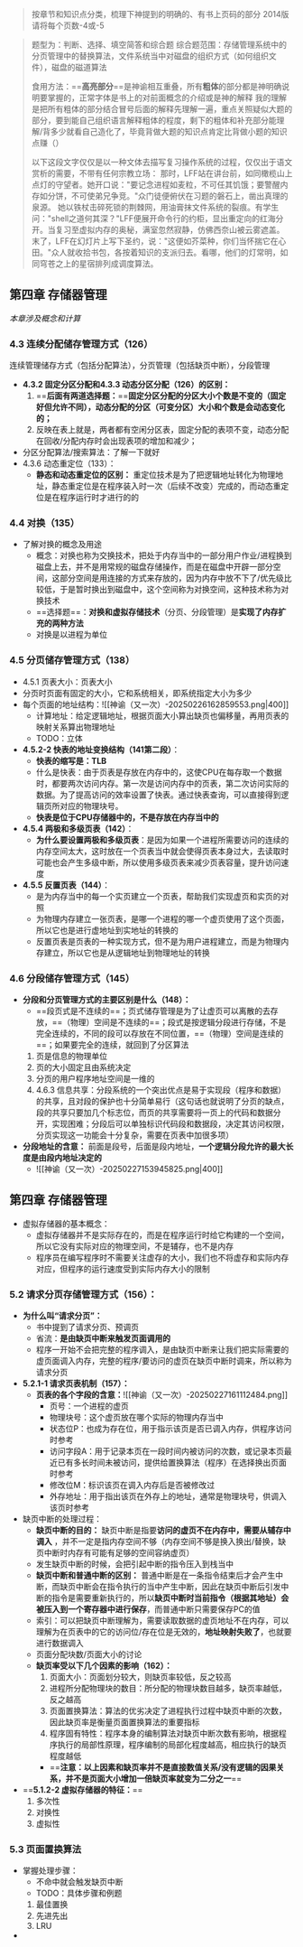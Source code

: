 >按章节和知识点分类，梳理下神提到的明确的、有书上页码的部分
>2014版请将每个页数-4或-5

>题型为：判断、选择、填空简答和综合题
>综合题范围：存储管理系统中的分页管理中的替换算法，文件系统当中对磁盘的组织方式（如何组织文件），磁盘的磁道算法
>
>食用方法：==**高亮部分**==是神谕相互重叠，所有**粗体**的部分都是神明确说明要掌握的，正常字体是书上的对前面概念的介绍或是神的解释
>我的理解是把所有粗体的部分结合冒号后面的解释先理解一遍，重点关照疑似大题的部分，要到能自己组织语言解释粗体的程度，剩下的粗体和补充部分能理解/背多少就看自己造化了，毕竟背做大题的知识点肯定比背做小题的知识点赚（）
>
>以下这段文字仅仅是以一种文体去描写复习操作系统的过程，仅仅出于语文赏析的需要，不带有任何宗教立场：
>那时，LFF站在讲台前，如同橄榄山上点灯的守望者。她开口说："要记念进程如麦粒，不可任其饥饿；要警醒内存如分饼，不可使弟兄争竞。"众门徒便俯伏在习题的磐石上，凿出真理的泉源。
>她以铁杖击碎死锁的荆棘网，用油膏抹文件系统的裂痕。有学生问："shell之道何其深？"LFF便展开命令行的约柜，显出重定向的红海分开。当复习至虚拟内存的奥秘，满室忽然寂静，仿佛西奈山被云雾遮盖。
>末了，LFF在幻灯片上写下圣约，说："这便如芥菜种，你们当怀揣它在心田。"众人就收拾书包，各按着知识的支派归去。看哪，他们的灯常明，如同穹苍之上的星宿排列成调度算法。

## 第四章 存储器管理

*本章涉及概念和计算*

### **4.3 连续分配储存管理方式（126）**

连续管理储存方式（包括分配算法），分页管理（包括缺页中断），分段管理

- **4.3.2 固定分区分配和4.3.3 动态分区分配（126）的区别：** 
	1. ==**后面有两道选择题：**==**固定分区分配的分区大小个数是不变的（固定好但允许不同），动态分配的分区（可变分区）大小和个数是会动态变化的；** 
	2. 反映在表上就是，两者都有空闲分区表，固定分配的表项不变，动态分配在回收/分配内存时会出现表项的增加和减少；
- 分区分配算法/搜索算法：了解一下就好
- 4.3.6 动态重定位（133）：
	- **静态和动态重定位的区别：** 重定位技术是为了把逻辑地址转化为物理地址，静态重定位是在程序装入时一次（后续不改变）完成的，而动态重定位是在程序运行时才进行的的

### **4.4 对换（135）**

- 了解对换的概念及用途
	- 概念：对换也称为交换技术，把处于内存当中的一部分用户作业/进程换到磁盘上去，并不是用常规的磁盘存储操作，而是在磁盘中开辟一部分空间，这部分空间是用连接的方式来存放的，因为内存中放不下了/优先级比较低，于是暂时换出到磁盘中，这个空间称为对换空间，这种技术称为对换技术
	- ==选择题==：**对换和虚拟存储技术**（分页、分段管理）是**实现了内存扩充的两种方法**
	- 对换是以进程为单位

### **4.5 分页储存管理方式（138）**

- 4.5.1 页表大小：页表大小
- 分页时页面有固定的大小，它和系统相关，即系统指定大小为多少
- 每个页面的地址结构：![[神谕（又一次）-20250226162859553.png|400]]
	- 计算地址：给定逻辑地址，根据页面大小算出缺页也偏移量，再用页表的映射关系算出物理地址
	- TODO：立体
- **4.5.2-2 快表的地址变换结构（141第二段）**：
	- **快表的缩写是：TLB**
	- 什么是快表：由于页表是存放在内存中的，这使CPU在每存取一个数据时，都要两次访问内存。第一次是访问内存中的页表，第二次访问实际的数据。为了提高访问的效率设置了快表。通过快表查询，可以直接得到逻辑页所对应的物理块号。
	- **快表是位于CPU存储器中的，不是存放在内存当中的**
- **4.5.4 两极和多级页表（142）**：
	- **为什么要设置两极和多级页表**：是因为如果一个进程所需要访问的连续的内存空间太大，这时放在一个页表当中就会使得页表本身过大，去读取时可能也会产生多级中断，所以使用多级页表来减少页表容量，提升访问速度
- **4.5.5 反置页表（144）**：
	- 是为内存当中的每一个实页建立一个页表，帮助我们实现虚页和实页的对照
	- 为物理内存建立一张页表，是哪一个进程的哪一个虚页使用了这个页面，所以它也是进行虚地址到实地址的转换的
	- 反置页表是页表的一种实现方式，但不是为用户进程建立，而是为物理内存建立，所以它也是从逻辑地址到物理地址的转换

### **4.6 分段储存管理方式（145）**

- **分段和分页管理方式的主要区别是什么（148）：**
	- ==段页式是不连续的==；页式储存管理是为了让虚页可以离散的去存放，==（物理）空间是不连续的==；段式是按逻辑分段进行存储，不是完全连续的，不同的段可以存放在不同位置，==（物理）空间是连续的==；如果要完全的连续，就回到了分区算法
	1. 页是信息的物理单位
	2. 页的大小固定且由系统决定
	3. 分页的用户程序地址空间是一维的
	4. 4.6.3 信息共享：分段系统的一个突出优点是易于实现段（程序和数据）的共享，且对段的保护也十分简单易行（这句话也就说明了分页的缺点，段的共享只要加几个标志位，而页的共享需要将一页上的代码和数据分开，实现困难；分段后可以单独标识代码段和数据段，决定其访问权限，分页实现这一功能会十分复杂，需要在页表中加很多项）
- **分段地址的含意：** 前面是段号，后面是段内地址，**一个逻辑分段允许的最大长度是由段内地址决定的** 
	- ![[神谕（又一次）-20250227153945825.png|400]]

## 第四章 存储器管理

- 虚拟存储器的基本概念：
	- 虚拟存储器并不是实际存在的，而是在程序运行时给它构建的一个空间，所以它没有实际对应的物理空间，不是辅存，也不是内存
	- 程序员在编写程序时不需要关注虚存的大小，我们也不将虚存和实际内存对应，但程序的运行速度受到实际内存大小的限制

### **5.2 请求分页存储管理方式（156）：**

- **为什么叫“请求分页”：**
	- 书中提到了请求分页、预调页
	- 省流：**是由缺页中断来触发页面调用的**
	- 程序一开始不会把完整的程序调入，是由缺页中断来让我们把实际需要的虚页面调入内存，完整的程序/要访问的虚页在缺页中断时调来，所以称为请求分页
- **5.2.1-1 请求页表机制（157）：** 
	- **页表的各个字段的含意：**![[神谕（又一次）-20250227161112484.png]]
		- 页号：一个进程的虚页
		- 物理块号：这个虚页放在哪个实际的物理内存当中
		- 状态位P：也成为存在位，用于指示该页是否已调入内存，供程序访问时参考
		- 访问字段A：用于记录本页在一段时间内被访问的次数，或记录本页最近已有多长时间未被访问，提供给置换算法（程序）在选择换出页面时参考
		- 修改位M：标识该页在调入内存后是否被修改过
		- 外存地址：用于指出该页在外存上的地址，通常是物理块号，供调入该页时参考
- 缺页中断的处理过程：
	- **缺页中断的目的：** 缺页中断是指要**访问的虚页不在内存中，需要从辅存中调入** ，并不一定是指内存空间不够（内存空间不够是换入换出/替换，缺页中断时内存有可能有足够的空间容纳虚页）
	- 发生缺页中断的时候，会把引起中断的指令压入到栈当中
	- **缺页中断和普通中断的区别：** 普通中断是在一条指令结束后才会产生中断，而缺页中断会在指令执行的当中产生中断，因此在缺页中断后引发中断的指令是需要重新执行的，所以**缺页中断时当前指令（根据其地址）会被压入到一个寄存器中进行保存**，而普通中断只需要保存PC的值
	- 索引：可以把缺页中断理解为，需要读取数据的虚页地址不在内存，可以理解为在页表中的它的访问位/存在位是无效的，**地址映射失败了**，也就要进行数据调入
	- 页面分配块数/页面大小的讨论
	- **缺页率受以下几个因素的影响（162）：** 
		1. 页面大小：页面划分较大，则缺页率较低，反之较高
		2. 进程所分配物理块的数目：所分配的物理块数目越多，缺页率越低，反之越高
		3. 页面置换算法：算法的优劣决定了进程执行过程中缺页中断的次数，因此缺页率是衡量页面置换算法的重要指标
		4. 程序固有特性：程序本身的编制算法对缺页中断次数有影响，根据程序执行的局部性原理，程序编制的局部化程度越高，相应执行的缺页程度越低
		- ==**注意：以上因素和缺页率并不是直接数值关系/没有逻辑的因果关系，并不是页面大小增加一倍缺页率就变为二分之一**==
- ==**5.1.2-2 虚拟存储器的特征：**== 
	1. 多次性
	2. 对换性
	3. 虚拟性

### **5.3 页面置换算法**

- 掌握处理步骤：
	- 不命中就会触发缺页中断
	- TODO：具体步骤和例题
	1. 最佳置换
	2. 先进先出
	3. LRU
- 